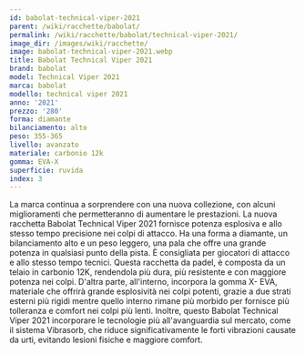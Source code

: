 ```yaml
---
id: babolat-technical-viper-2021
parent: /wiki/racchette/babolat/
permalink: /wiki/racchette/babolat/technical-viper-2021/
image_dir: /images/wiki/racchette/
image: babolat-technical-viper-2021.webp
title: Babolat Technical Viper 2021
brand: babolat
model: Technical Viper 2021
marca: babolat
modello: technical viper 2021
anno: '2021'
prezzo: '280'
forma: diamante
bilanciamento: alto
peso: 355-365
livello: avanzato
materiale: carbonio 12k
gomma: EVA-X
superficie: ruvida
index: 3
---
```

La marca continua a sorprendere con una nuova collezione, con alcuni miglioramenti che permetteranno di aumentare le prestazioni. La nuova racchetta Babolat Technical Viper 2021 fornisce potenza esplosiva e allo stesso tempo precisione nei colpi di attacco. Ha una forma a diamante, un bilanciamento alto e un peso leggero, una pala che offre una grande potenza in qualsiasi punto della pista. È consigliata per giocatori di attacco e allo stesso tempo tecnici. Questa racchetta da padel, è composta da un telaio in carbonio 12K, rendendola più dura, più resistente e con maggiore potenza nei colpi. D'altra parte, all'interno, incorpora la gomma X- EVA, materiale che offrirà grande esplosività nei colpi potenti, grazie a due strati esterni più rigidi mentre quello interno rimane più morbido per fornisce più tolleranza e comfort nei colpi più lenti. Inoltre, questo Babolat Technical Viper 2021 incorporare le tecnologie più all'avanguardia sul mercato, come il sistema Vibrasorb, che riduce significativamente le forti vibrazioni causate da urti, evitando lesioni fisiche e maggiore comfort.